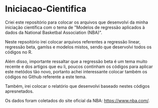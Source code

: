# Iniciacao-Cientifica

Criei este repositório para colocar os arquivos que desenvolvi da minha iniciação científica com o tema de "Modelos de regressão aplicados à dados da National Basketbal Association (NBA)".

Neste repsoitório irei colocar arquivos referentes a regressão linear, regressão beta, gamlss e modelos mistos, sendo que deservolvi todos os códigos no R.

Além disso, importante ressaltar que a regressão beta é um tema muito recente e dos artigos que eu li, poucos continham os códigos para aplicar este metódos tão novo, portanto achei interessante colocar também os códigos no Github referente a este tema.

Também, irei colocar o relatório que desenvolvi baseado nestes códigos apresnetados.

Os dados foram coletados do site oficial da NBA: https://www.nba.com/.
